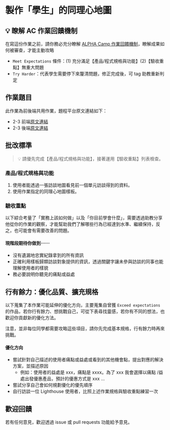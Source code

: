 # 製作「學生」的同理心地圖

## 💡 瞭解 AC 作業回饋機制

在寫這份作業之前，請你務必充分瞭解 <a href="https://github.com/ALPHACamp/web-grading-rubic" target="_blank">ALPHA Camp 作業回饋機制</a>，瞭解成果如何被審查，才能主動攻略

- `Meet Expectations` 條件：(1) 充分滿足【產品/程式規格與功能】(2)【驗收重點】無重大問題
- `Try Harder`：代表學生需要停下來釐清問題，修正完成後，可 tag 助教重新判定

## 作業題目

此作業為前後端共用作業，題程平台原文連結如下：

- 2-3 前端[原文連結]()
- 2-3 後端[原文連結]()

## 批改標準

> 💡  請優先完成【產品/程式規格與功能】，接著運用【驗收重點】列表檢查。

### 產品/程式規格與功能

1. 使用者能透過一張訪談地圖看見前一個單元訪談得到的資料。
2. 使用作業指定的同理心地圖樣板。

### 驗收重點

以下綜合考量了「實務上該如何做」以及「你目前學會什麼」，需要透過助教分享他從你的作業的觀察，才能幫助我們了解哪些行為已經達到水準、繼續保持，反之，也可能會有需要改善的問題。

#### 現階段期待你做到⋯⋯

- 沒有遺漏地忠實紀錄拿到的所有資訊
- 正確利用樣板歸類訪談對象提供的資訊，透過關鍵字讓未參與訪談的同事也能理解使用者的樣貌
- 務必要說明你聽見的痛點或益處

## 行有餘力：優化品質、擴充規格

以下蒐集了本作業可能延伸的優化方向，主要蒐集自曾獲 `Exceed expectations` 的作品，若你行有餘力、想挑戰自己，可從下表尋找靈感，若你有不同的想法，也歡迎你貢獻新的優化方法。

注意，並非每位同學都需要攻略這些項目，請你先完成基本規格，行有餘力時再來挑戰。

#### 優化方向

- 嘗試針對自己描述的使用者痛點或益處或看到的其他機會點，提出對應的解決方案，並描述原因
  - 例如：使用者的益處是 xxx，痛點是 xxxx。為了 xxx 我會選擇以痛點 /益處出發優惠產品，預計的優惠方式是 xxx ...
- 嘗試分享自己會如何規劃優化的優先順序
- 自行訪談一位 Lighthouse 使用者，比照上述作業規格與驗收重點練習一次

## 歡迎回饋

若有任何意見，歡迎透過 issue 或 pull requests 功能給予意見。
